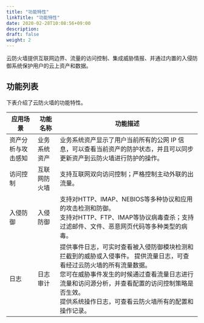 ```yaml
---
title: "功能特性"
linkTitle: "功能特性"
date: 2020-02-28T10:08:56+09:00
description:
draft: false
weight: 2
---
```


云防火墙提供互联网边界、流量的访问控制、集成威胁情报、并通过内置的入侵防御系统保护用户的云上资产和数据。

## 功能列表

下表介绍了云防火墙的功能特性。

| 应用场景           | 功能名称     | 功能描述                                                     |
| ------------------ | ------------ | ------------------------------------------------------------ |
| 资产分析与攻击感知 | 业务系统资产 | 业务系统资产显示了用户当前所有的公网 IP 信息，可以查看当前资产的防护状态，并且可以同步更新资产到云防火墙进行防护的操作。 |
| 访问控制           | 互联网防火墙 | 支持互联网双向访问控制；严格控制主动外联的出流量。           |
| 入侵防御           | 入侵防御     | 支持对HTTP、IMAP、NEBIOS等多种协议和应用的攻击检测和防御。 <br />支持对HTTP、FTP、IMAP等协议病毒查杀；支持过滤邮件、文件、恶意网页代码等多种类型的病毒。 |
| 日志               | 日志审计     | 提供事件日志，可实时查看被入侵防御模块检测和拦截到的威胁或入侵事件。 提供流量日志，可查看经过云防火墙的所有流量数据。<br />您可在威胁事件发生的时候通过查看流量日志进行流量和访问源分析，并查看配置的访问控制策略是否生效。 <br />提供系统操作日志，可查看云防火墙所有的配置和操作记录。 |
